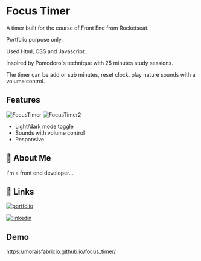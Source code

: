 
# Focus Timer

A timer built for the course of Front End from Rocketseat.

Portfolio purpose only.

Used Html, CSS and Javascript.

Inspired by Pomodoro´s technique with 25 minutes study sessions.

The timer can be add or sub minutes, reset clock, play nature sounds with a volume control.

## Features
![FocusTimer](https://user-images.githubusercontent.com/101112203/197348506-9a2488e0-6111-41fc-8bf0-b6c0fd0397ab.jpg)
![FocusTimer2](https://user-images.githubusercontent.com/101112203/197348515-a72a2ffa-773d-42b2-b206-9ccb92f1e5dc.jpg)


- Light/dark mode toggle
- Sounds with volume control
- Responsive


## 🚀 About Me
I'm a front end developer...


## 🔗 Links
[![portfolio](https://img.shields.io/badge/my_portfolio-000?style=for-the-badge&logo=ko-fi&logoColor=white)](https://katherineoelsner.com/)

[![linkedin](https://img.shields.io/badge/linkedin-0A66C2?style=for-the-badge&logo=linkedin&logoColor=white)](https://www.linkedin.com/in/fabriciolnm/)


## Demo

https://moraisfabricio.github.io/focus_timer/


